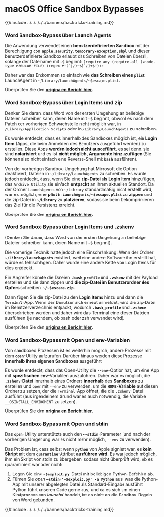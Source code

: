 # macOS Office Sandbox Bypasses

{{#include ../../../../../banners/hacktricks-training.md}}

### Word Sandbox-Bypass über Launch Agents

Die Anwendung verwendet einen **benutzerdefinierten Sandbox** mit der Berechtigung **`com.apple.security.temporary-exception.sbpl`** und dieser benutzerdefinierte Sandbox erlaubt das Schreiben von Dateien überall, solange der Dateiname mit `~$` beginnt: `(require-any (require-all (vnode-type REGULAR-FILE) (regex #"(^|/)~$[^/]+$")))`

Daher war das Entkommen so einfach wie **das Schreiben eines `plist`** LaunchAgent in `~/Library/LaunchAgents/~$escape.plist`.

Überprüfen Sie den [**originalen Bericht hier**](https://www.mdsec.co.uk/2018/08/escaping-the-sandbox-microsoft-office-on-macos/).

### Word Sandbox-Bypass über Login Items und zip

Denken Sie daran, dass Word von der ersten Umgehung an beliebige Dateien schreiben kann, deren Name mit `~$` beginnt, obwohl es nach dem Patch der vorherigen Schwachstelle nicht möglich war, in `/Library/Application Scripts` oder in `/Library/LaunchAgents` zu schreiben.

Es wurde entdeckt, dass es innerhalb des Sandboxes möglich ist, ein **Login Item** (Apps, die beim Anmelden des Benutzers ausgeführt werden) zu erstellen. Diese Apps **werden jedoch nicht ausgeführt**, es sei denn, sie sind **notarisiert** und es ist **nicht möglich, Argumente hinzuzufügen** (Sie können also nicht einfach eine Reverse-Shell mit **`bash`** ausführen).

Von der vorherigen Sandbox-Umgehung hat Microsoft die Option deaktiviert, Dateien in `~/Library/LaunchAgents` zu schreiben. Es wurde jedoch entdeckt, dass, wenn Sie eine **zip-Datei als Login Item** hinzufügen, das `Archive Utility` sie einfach **entpackt** an ihrem aktuellen Standort. Da der Ordner `LaunchAgents` von `~/Library` standardmäßig nicht erstellt wird, war es möglich, eine **plist in `LaunchAgents/~$escape.plist`** zu **zippen** und die zip-Datei in **`~/Library`** zu **platzieren**, sodass sie beim Dekomprimieren das Ziel für die Persistenz erreicht.

Überprüfen Sie den [**originalen Bericht hier**](https://objective-see.org/blog/blog_0x4B.html).

### Word Sandbox-Bypass über Login Items und .zshenv

(Denken Sie daran, dass Word von der ersten Umgehung an beliebige Dateien schreiben kann, deren Name mit `~$` beginnt).

Die vorherige Technik hatte jedoch eine Einschränkung: Wenn der Ordner **`~/Library/LaunchAgents`** existiert, weil eine andere Software ihn erstellt hat, würde es fehlschlagen. Daher wurde eine andere Kette von Login Items für dies entdeckt.

Ein Angreifer könnte die Dateien **`.bash_profile`** und **`.zshenv`** mit der Payload erstellen und sie dann zippen und **die zip-Datei im Benutzerordner des Opfers** schreiben: **`~/~$escape.zip`**.

Dann fügen Sie die zip-Datei zu den **Login Items** hinzu und dann die **`Terminal`**-App. Wenn der Benutzer sich erneut anmeldet, wird die zip-Datei im Benutzerverzeichnis entpackt, wodurch **`.bash_profile`** und **`.zshenv`** überschrieben werden und daher wird das Terminal eine dieser Dateien ausführen (je nachdem, ob bash oder zsh verwendet wird).

Überprüfen Sie den [**originalen Bericht hier**](https://desi-jarvis.medium.com/office365-macos-sandbox-escape-fcce4fa4123c).

### Word Sandbox-Bypass mit Open und env-Variablen

Von sandboxed Prozessen ist es weiterhin möglich, andere Prozesse mit dem **`open`**-Utility aufzurufen. Darüber hinaus werden diese Prozesse **innerhalb ihres eigenen Sandboxes** ausgeführt.

Es wurde entdeckt, dass das Open-Utility die **`--env`**-Option hat, um eine App mit **spezifischen env**-Variablen auszuführen. Daher war es möglich, die **`.zshenv`-Datei** innerhalb eines Ordners **innerhalb** des **Sandboxes** zu erstellen und `open` mit `--env` zu verwenden, um die **`HOME`-Variable** auf diesen Ordner zu setzen, der die `Terminal`-App öffnet, die die `.zshenv`-Datei ausführt (aus irgendeinem Grund war es auch notwendig, die Variable `__OSINSTALL_ENVIROMENT` zu setzen).

Überprüfen Sie den [**originalen Bericht hier**](https://perception-point.io/blog/technical-analysis-of-cve-2021-30864/).

### Word Sandbox-Bypass mit Open und stdin

Das **`open`**-Utility unterstützte auch den **`--stdin`**-Parameter (und nach der vorherigen Umgehung war es nicht mehr möglich, `--env` zu verwenden).

Das Problem ist, dass selbst wenn **`python`** von Apple signiert war, es **kein Skript** mit dem **`quarantine`**-Attribut **ausführen wird**. Es war jedoch möglich, ihm ein Skript von stdin zu übergeben, sodass nicht überprüft wird, ob es quarantiniert war oder nicht:

1. Legen Sie eine **`~$exploit.py`**-Datei mit beliebigen Python-Befehlen ab.
2. Führen Sie _open_ **`–stdin='~$exploit.py' -a Python`** aus, was die Python-App mit unserer abgelegten Datei als Standard-Eingabe ausführt. Python führt unseren Code gerne aus, und da es sich um einen Kindprozess von _launchd_ handelt, ist es nicht an die Sandbox-Regeln von Word gebunden.

{{#include ../../../../../banners/hacktricks-training.md}}
